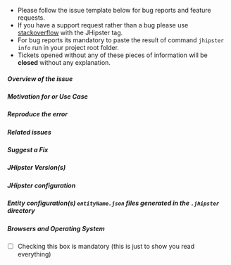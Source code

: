 - Please follow the issue template below for bug reports and feature requests.
- If you have a support request rather than a bug please use [stackoverflow](http://stackoverflow.com/questions/tagged/jhipster) with the JHipster tag.
- For bug reports its mandatory to paste the result of command `jhipster info` run in your project root folder.
- Tickets opened without any of these pieces of information will be **closed** without any explanation.

##### **Overview of the issue**

<!-- Explain the bug or feature request, if an error is being thrown a stack trace helps -->

##### **Motivation for or Use Case**

<!-- Explain why this is a bug or a new feature for you -->

##### **Reproduce the error**

<!-- For bug reports, an unambiguous set of steps to reproduce the error -->

##### **Related issues**

<!-- Has a similar issue been reported before? Please search both closed & open issues -->

##### **Suggest a Fix**

<!-- For bug reports, if you can't fix the bug yourself, perhaps you can point to what might be
  causing the problem (line of code or commit) -->

##### **JHipster Version(s)**

<!--
Which version of JHipster are you using, is it a regression?
-->

##### **JHipster configuration**

<!--
To provide all information we need, you should run `jhipster info` in the project root folder, and
copy/paste the result here.
The `.yo-rc.json` file generated in the root folder is mandatory for bug reports. This will help us to replicate the scenario.
You should remove any sensitive information like the rememberMe key or the jwtSecretKey key.
-->

##### **Entity configuration(s) `entityName.json` files generated in the `.jhipster` directory**

<!--
If the error is during an entity creation or associated with a specific entity.
If you are using JDL, please share that configuration as well.
-->

##### **Browsers and Operating System**

<!-- What OS are you on? is this a problem with all browsers or only IE8? -->

- [ ] Checking this box is mandatory (this is just to show you read everything)
